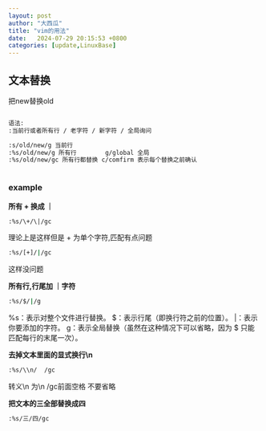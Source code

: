 ```yaml
---
layout: post
author: "大西瓜"
title: "vim的用法"
date:   2024-07-29 20:15:53 +0800
categories: [update,LinuxBase] 
---
```



## 文本替换
把new替换old
```bash

语法:
:当前行或者所有行 / 老字符 / 新字符 / 全局询问

:s/old/new/g 当前行
:%s/old/new/g 所有行        g/global 全局
:%s/old/new/gc 所有行都替换 c/comfirm 表示每个替换之前确认



```

### example
**所有 + 换成 ｜**

```bash
:%s/\+/\|/gc    
```
理论上是这样但是 + 为单个字符,匹配有点问题
```bash
:%s/[+]/|/gc
```
这样没问题

**所有行,行尾加 ｜字符**
```bash
:%s/$/|/g
```

%s：表示对整个文件进行替换。
$：表示行尾（即换行符之前的位置）。
|：表示你要添加的字符。
g：表示全局替换（虽然在这种情况下可以省略，因为 $ 只能匹配每行的末尾一次）。

**去掉文本里面的显式换行\n**
```bash
:%s/\\n/  /gc
```
转义\n 为\\n
/gc前面空格 不要省略

**把文本的三全部替换成四**
```bash
:%s/三/四/gc
```

